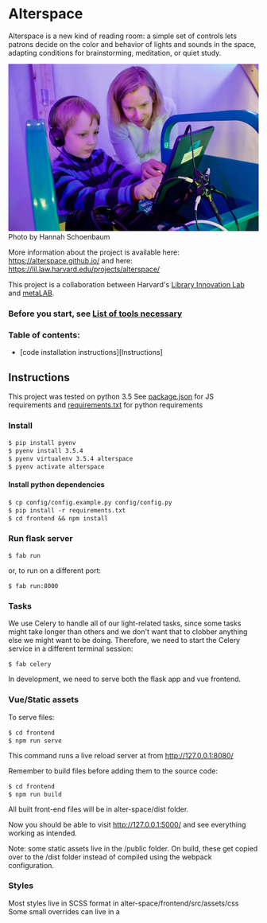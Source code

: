 # Alterspace

Alterspace is a new kind of reading room: a simple set of controls lets patrons decide on the color and behavior of lights and sounds in the space, adapting conditions for brainstorming, meditation, or quiet study. 


![Photo by Hannah Schoenbaum](photo.png)
Photo by Hannah Schoenbaum



More information about the project is available here: https://alterspace.github.io/
and here: https://lil.law.harvard.edu/projects/alterspace/

This project is a collaboration between Harvard's [Library Innovation Lab](https://lil.law.harvard.edu) and [metaLAB](https://metalab.github.io).

### Before you start, see [List of tools necessary](guides/tools.md)

### Table of contents:
- [code installation instructions][Instructions]


## Instructions
This project was tested on python 3.5
See [package.json](frontend/package.json) for JS requirements
and [requirements.txt](requirements.txt) for python requirements


### Install
```
$ pip install pyenv
$ pyenv install 3.5.4 
$ pyenv virtualenv 3.5.4 alterspace
$ pyenv activate alterspace
```

#### Install python dependencies 

```
$ cp config/config.example.py config/config.py
$ pip install -r requirements.txt
$ cd frontend && npm install

```

### Run flask server

```
$ fab run
```
or, to run on a different port:
```
$ fab run:8000
```

### Tasks
We use Celery to handle all of our light-related tasks, since some tasks might take longer than others and we don't want that to clobber anything else we might want to be doing.
Therefore, we need to start the Celery service in a different terminal session: 
```
$ fab celery
```

In development, we need to serve both the flask app and vue frontend.  

### Vue/Static assets
To serve files:
```
$ cd frontend
$ npm run serve
```
This command runs a live reload server at from http://127.0.0.1:8080/


Remember to build files before adding them to the source code:
```
$ cd frontend
$ npm run build
```

All built front-end files will be in alter-space/dist folder.

Now you should be able to visit http://127.0.0.1:5000/ and see everything working as intended.

Note: some static assets live in the /public folder. On build, these get copied over to the /dist folder
instead of compiled using the webpack configuration.

### Styles
Most styles live in SCSS format in alter-space/frontend/src/assets/css
Some small overrides can live in a <style scoped> fashion in the .vue files


### Working with SVGs
We use the lovely [vue-svgicon](https://github.com/MMF-FE/vue-svgicon#use-generated-icon) for dealing with svgs in Vue.
To use, place all svg assets into frontend/svg-icons.
Run the following command to compile (assets will be placed in frontend/components/icons):
```
$ cd ./frontend
$ npm run generate-icons
```

In your Vue component's script tag, import your icon

```python
  import './icons/your-icon';
```

In your vue component's template, place the svg
```html
<svgicon icon="your-icon" width="60" height="60" :original="true" class="btn-default" stroke="0"></svgicon>
```

